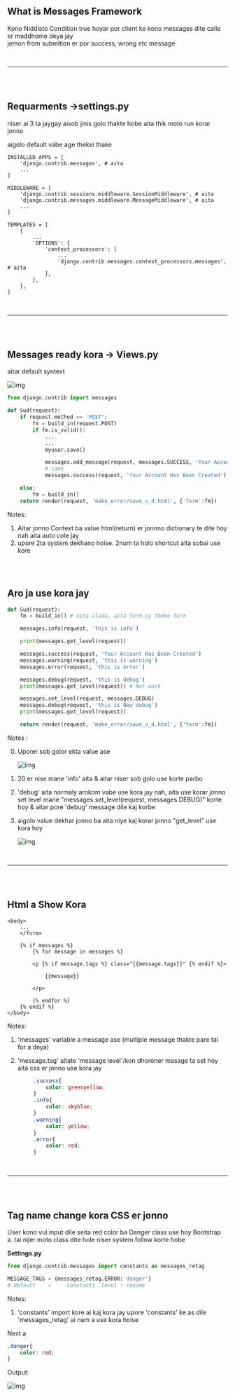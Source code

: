 ## **What is Messages Framework**

Kono Niddisto Condition true hoyar por client ke kono messages dite caile er maddhome deya jay  
jemon from submition er por success, wrong etc message

<br>

---

<br>
<br>

## **Requarments ->settings.py**

niser ai 3 ta jaygay aisob jinis golo thakte hobe aita thik moto run korar jonno

aigolo default vabe age thekei thake

```
INSTALLED_APPS = [
    'django.contrib.messages', # aita
    ...
]

MIDDLEWARE = [
    'django.contrib.sessions.middleware.SessionMiddleware', # aita
    'django.contrib.messages.middleware.MessageMiddleware', # aita
    ...
]

TEMPLATES = [
    {
        ...
        'OPTIONS': {
            'context_processors': [
                ...
                'django.contrib.messages.context_processors.messages', # aita
            ],
        },
    },
]
```


<br>

---

<br>
<br>


## **Messages ready kora -> Views.py**

aitar default syntext

![img](./Syentext.png)


```python
from django.contrib import messages

def Sud(request):
    if request.method == 'POST':
        fm = build_in(request.POST)
        if fm.is_valid():
            ...
            ...
            myuser.save()

            messages.add_message(request, messages.SUCCESS, 'Your Account Has Been Created')
            # same
            messages.success(request, 'Your Account Has Been Created')

    else:
        fm = build_in()
    return render(request, 'make_error/save_u_d.html', {'form':fm})
```

Notes: 
1. Aitar jonno Context ba value html(return) er jonnno dictionary te dite hoy nah aita auto cole jay
2. upore 2ta system dekhano hoise. 2num ta holo shortcut aita sobai use kore

<br>
<br>

## **Aro ja use kora jay**

```python
def Sud(request):
    fm = build_in() # aita alada, aita form.py theke form

    messages.info(request, 'this is info')

    print(messages.get_level(request))

    messages.success(request, 'Your Account Has Been Created')
    messages.warning(request, 'this is warning')
    messages.error(request, 'this is error')

    messages.debug(request, 'this is debug')
    print(messages.get_level(request)) # Not work

    messages.set_level(request, messages.DEBUG)
    messages.debug(request, 'this is New debug')
    print(messages.get_level(request))

    return render(request, 'make_error/save_u_d.html', {'form':fm})
```

Notes : 

0. Uporer sob golor ekta value ase

   ![img](./message_level.png)

1. 20 er nise mane 'info' aita & aitar niser sob golo use korte parbo

2. 'debug' aita normaly arokom vabe use kora jay nah, aita use korar jonno set level mane "messages.set_level(request, messages.DEBUG)" korte hoy & aitar pore 'debug' message dile kaj korbe

3. aigolo value dekhar jonno ba aita niye kaj korar jonno "get_level" use kora hoy
   
   ![img](./console.jpg)


<br>

---

<br>
<br>


## **Html a Show Kora**

```django
<body>
    ...
    </form>

    {% if messages %}
        {% for message in messages %}

        <p {% if message.tags %} class="{{message.tags}}" {% endif %}>

            {{message}}

        </p>

        {% endfor %}
    {% endif %}
</body>
```

Notes:

1. 'messages' variable a message ase   (multiple message thakte pare tai for a deya)

2. 'message.tag' aitate 'message level'/kon dhoroner masage ta set hoy aita css er jonno use kora jay

   ```css
        .success{
            color: greenyellow;
        }
        .info{
            color: skyblue;
        }
        .warning{
            color: yellow;
        }
        .error{
            color: red;
        }
   ```

<br>

---

<br>
<br>

## **Tag name change kora CSS er jonno**

User kono vul input dile seita red color ba Danger class use hoy Bootstrap a. tai nijer moto class dite hole niser system follow korte hobe

**Settings.py**

```python
from django.contrib.messages import constants as messages_retag

MESSAGE_TAGS = {messages_retag.ERROR:'danger'}
# default    =     constants .level : rename
```

Notes:

1. 'constants' import kore ai kaj kora jay upore 'constants' ke as dile 'messages_retag' ai nam a use kora hoise

Next a
```css
.danger{
    color: red;
}
```


Output:

![img](./html-out.jpg)


